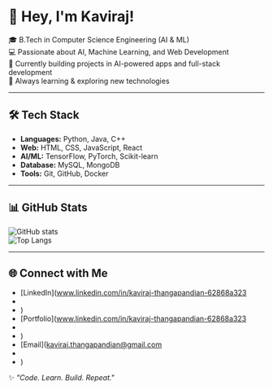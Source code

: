 # 👋 Hey, I'm Kaviraj!  

🎓 B.Tech in Computer Science Engineering (AI & ML)  
💻 Passionate about AI, Machine Learning, and Web Development  
🚀 Currently building projects in AI-powered apps and full-stack development  
🌱 Always learning & exploring new technologies  

---

## 🛠 Tech Stack  
- **Languages:** Python, Java, C++  
- **Web:** HTML, CSS, JavaScript, React  
- **AI/ML:** TensorFlow, PyTorch, Scikit-learn  
- **Database:** MySQL, MongoDB  
- **Tools:** Git, GitHub, Docker  

---

## 📊 GitHub Stats  
![GitHub stats](https://github-readme-stats.vercel.app/api?username=YOUR-USERNAME&show_icons=true&theme=tokyonight)  
![Top Langs](https://github-readme-stats.vercel.app/api/top-langs/?username=YOUR-USERNAME&layout=compact&theme=tokyonight)

---

## 🌐 Connect with Me  
- [LinkedIn](www.linkedin.com/in/kaviraj-thangapandian-62868a323
-
- )  
- [Portfolio](www.linkedin.com/in/kaviraj-thangapandian-62868a323
-
- )  
- [Email](kaviraj.thangapandian@gmail.com
-
- )  

✨ *"Code. Learn. Build. Repeat."*  
